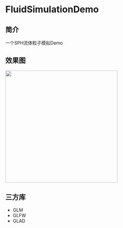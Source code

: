 # FluidSimulationDemo

## 简介

一个SPH流体粒子模拟Demo

## 效果图

<img src="./figure/2d.gif" width="350">

## 三方库

- GLM
- GLFW
- GLAD
  
  
  
  


